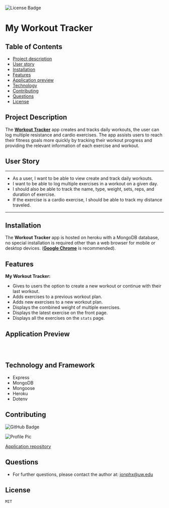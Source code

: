 ![License Badge](https://img.shields.io/badge/License-MIT-0298c3)

# My Workout Tracker

  ## Table of Contents
  - [Project description](#project-description)
  - [User story](#user-story)
  - [Installation](#installation)
  - [Features](#features)
  - [Application preview](#application-preview)
  - [Technology](#technology-and-framework)
  - [Contributing](#contributing)
  - [Questions](#questions)
  - [License](#license)

  ## Project Description
  The [**Workout Tracker**](https://jpx-workout-tracker.herokuapp.com/) app creates and tracks daily workouts, the user can log multiple resistance and cardio exercises. The app assists users to reach their fitness goals more quickly by tracking their workout progress and providing the relevant information of each exercise and workout.

  ## User Story
  - - -
  - As a user, I want to be able to view create and track daily workouts. 
  - I want to be able to log multiple exercises in a workout on a given day.
  - I should also be able to track the name, type, weight, sets, reps, and duration of exercise.
  - If the exercise is a cardio exercise, I should be able to track my distance traveled.
  - - -

  ## Installation
  The **Workout Tracker** app is hosted on heroku with a MongoDB database, no special installation is required other than a web browser for mobile or desktop devices. ([**Google Chrome**](https://www.google.com/chrome/?brand=CHBD&gclid=Cj0KCQjwv7L6BRDxARIsAGj-34pI6kcGFGrZkxQgztLSwZZ7JzwQJFBfDBdgTHCurYEpg3QscMjHhYUaAkkjEALw_wcB&gclsrc=aw.ds) is recommended).

  ## Features
  **My Workout Tracker:** 
  - Gives to users the option to create a new workout or continue with their last workout.
  - Adds exercises to a previous workout plan.
  - Adds new exercises to a new workout plan.
  - Displays the combined weight of multiple exercises.
  - Displays the latest exercise on the front page.
  - Displays all the exercises on the `stats` page.

  ## Application Preview

  ![]()

  ![]()

  ![]()

  ## Technology and Framework  
  - Express
  - MongoDB
  - Mongoose
  - Heroku
  - Dotenv

  ## Contributing
  
 ![GitHub Badge](https://img.shields.io/badge/Github-JonPhoenix-0298c3)
  
 ![Profile Pic](https://github.com/JonPhoenix.png?size=120)
 
 [Application repository](https://github.com/JonPhoenix/my-workout-tracker)

  ## Questions
  - For further questions, please contact the author at: jonphx@uw.edu

  ## License
    MIT

